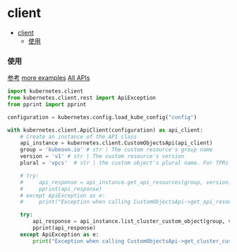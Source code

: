 # client


<!-- @import "[TOC]" {cmd="toc" depthFrom=1 depthTo=6 orderedList=false} -->

<!-- code_chunk_output -->

- [client](#client)
    - [使用](#使用)

<!-- /code_chunk_output -->


### 使用

[参考](https://github.com/kubernetes-client/python)
[more examples](https://github.com/kubernetes-client/python/tree/master/examples)
[All APIs](https://github.com/kubernetes-client/python/blob/master/kubernetes/README.md)
```python
import kubernetes.client
from kubernetes.client.rest import ApiException
from pprint import pprint

configuration = kubernetes.config.load_kube_config("config")

with kubernetes.client.ApiClient(configuration) as api_client:
    # Create an instance of the API class
    api_instance = kubernetes.client.CustomObjectsApi(api_client)
    group = 'kubeovn.io' # str | The custom resource's group name
    version = 'v1' # str | The custom resource's version
    plural = 'vpcs'  # str | the custom object's plural name. For TPRs this would be lowercase plural kind.

    # try:
    #     api_response = api_instance.get_api_resources(group, version)
    #     pprint(api_response)
    # except ApiException as e:
    #     print("Exception when calling CustomObjectsApi->get_api_resources: %s\n" % e)

    try:
        api_response = api_instance.list_cluster_custom_object(group, version,plural)
        pprint(api_response)
    except ApiException as e:
        print("Exception when calling CustomObjectsApi->get_cluster_custom_object: %s\n" % e)

```